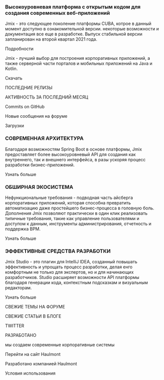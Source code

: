 ### Высокоуровневая платформа с открытым кодом для создания современных веб-приложений

Jmix - это следующее поколение платформы CUBA, котрое в данный момент доступно в ознакомительной версии. некоторые возможности и документация все еще в разработке. Выпуск стабильной версии запланирован на второй квартал 2021 года.

Подробности

Jmix - лучший выбор для построения корпоративных приложений, а также серверной части порталов и мобильных приложений на Java и Kotlin.

Скачать

ПОСЛЕДНИЕ РЕЛИЗЫ

АКТИВНОСТЬ ЗА ПОСЛЕДНИЙ МЕСЯЦ

Commits on GitHub

Новые сообщения на форуме

Загрузки

### СОВРЕМЕННАЯ АРХИТЕКТУРА
Благодаря возможностям Spring Boot в основе платформы, Jmix предоставляет более высокоуровневый API для создания как внутреннего, так и внешнего интерфейса, в разы ускоряя процесс разработки бизнес-приложений. 

Узнать больше

### ОБШИРНАЯ ЭКОСИСТЕМА
Нефункциональные требования - подводная часть айсберга корпоративных приложений, которая способна превратить автоматизацию даже простейшего бизнес-процесса в головную боль. Дополнения Jmix позволяют практически в один клик реализовать типичные требования, такие как управление пользователями и доступом к данным, инструменты администрирования, отчетность и поддержка BPM.

Узнать больше

### ЭФФЕКТИВНЫЕ СРЕДСТВА РАЗРАБОТКИ

Jmix Studio - это плагин для IntelliJ IDEA, созданный повышать эффективность и упрощать процесс разработки, делая енго комфортным не только для экспертов, но и для начинающих разработчиков. Studio расширяет возможности API платформы благодаря генерации кода, контекстным подсказкам и визуальным редакторам. 

Узнать больше

СВЕЖИЕ ТЕМЫ НА ФОРУМЕ

СВЕЖИЕ СТАТЬИ В БЛОГЕ

TWITTER

РАЗРАБОТАНО

мы создаем современные корпоративные системы

Перейти на сайт Haulmont

Разработано компанией Haulmont 

Условия использования
